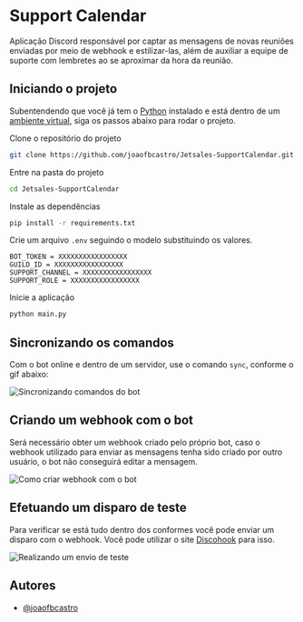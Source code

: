 # Support Calendar

Aplicação Discord responsável por captar as mensagens de novas reuniões enviadas por meio de webhook e estilizar-las, além de auxiliar a equipe de suporte com lembretes ao se aproximar da hora da reunião.

## Iniciando o projeto

Subentendendo que você já tem o [Python](https://www.python.org/downloads/) instalado e está dentro de um [ambiente virtual](https://docs.python.org/pt-br/3/tutorial/venv.html), siga os passos abaixo para rodar o projeto.

Clone o repositório do projeto

```bash
git clone https://github.com/joaofbcastro/Jetsales-SupportCalendar.git
```

Entre na pasta do projeto

```bash
cd Jetsales-SupportCalendar
```

Instale as dependências

```bash
pip install -r requirements.txt
```

Crie um arquivo `.env` seguindo o modelo substituindo os valores.

```.env
BOT_TOKEN = XXXXXXXXXXXXXXXXX
GUILD_ID = XXXXXXXXXXXXXXXXX
SUPPORT_CHANNEL = XXXXXXXXXXXXXXXXX
SUPPORT_ROLE = XXXXXXXXXXXXXXXXX
```

Inicie a aplicação

```bash
python main.py
```

## Sincronizando os comandos

Com o bot online e dentro de um servidor, use o comando `sync`, conforme o gif abaixo:

![Sincronizando comandos do bot](https://i.imgur.com/xoT4NNM.gif)

## Criando um webhook com o bot

Será necessário obter um webhook criado pelo próprio bot, caso o webhook utilizado para enviar as mensagens tenha sido criado por outro usuário, o bot não conseguirá editar a mensagem.

![Como criar webhook com o bot](https://i.imgur.com/lMS9PgB.gif)

## Efetuando um disparo de teste

Para verificar se está tudo dentro dos conformes você pode enviar um disparo com o webhook. Você pode utilizar o site [Discohook](https://discohook.org/) para isso.

![Realizando um envio de teste]()

## Autores

- [@joaofbcastro](https://www.github.com/joaofbcastro)

